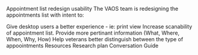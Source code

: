 Appointment list redesign usability
The VAOS team is redesigning the appointments list with intent to:

Give desktop users a better experience - ie: print view
Increase scanability of appointment list.
Provide more pertinant information (What, Where, When, Why, How)
Help veterans better distinguish between the type of appoointments
Resources
Research plan
Conversation Guide
